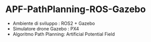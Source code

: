 # APF-PathPlanning-ROS-Gazebo
- Ambiente di sviluppo : ROS2 + Gazebo
- Simulatore drone Gazebo : PX4
- Algoritmo Path Planning: Artificial Potential Field
